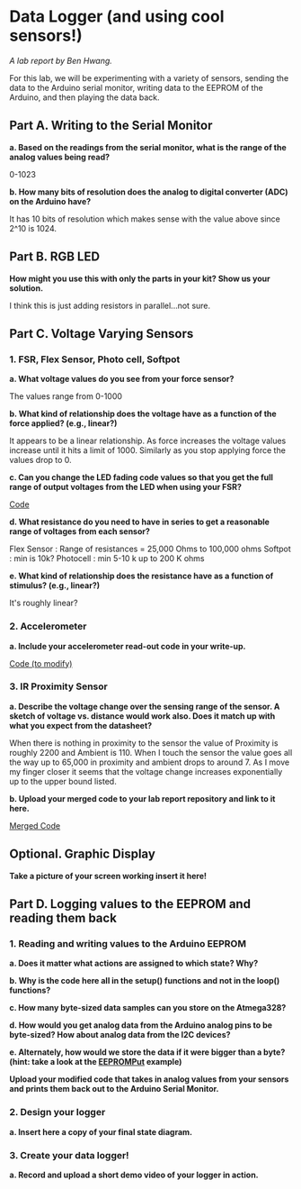 # Data Logger (and using cool sensors!)

*A lab report by Ben Hwang.*

For this lab, we will be experimenting with a variety of sensors, sending the data to the Arduino serial monitor, writing data to the EEPROM of the Arduino, and then playing the data back.

## Part A.  Writing to the Serial Monitor
 
**a. Based on the readings from the serial monitor, what is the range of the analog values being read?**

0-1023
 
**b. How many bits of resolution does the analog to digital converter (ADC) on the Arduino have?**

It has 10 bits of resolution which makes sense with the value above since 2^10 is 1024.

## Part B. RGB LED

**How might you use this with only the parts in your kit? Show us your solution.**

I think this is just adding resistors in parallel...not sure.

## Part C. Voltage Varying Sensors 
 
### 1. FSR, Flex Sensor, Photo cell, Softpot

**a. What voltage values do you see from your force sensor?**

The values range from 0-1000

**b. What kind of relationship does the voltage have as a function of the force applied? (e.g., linear?)**

It appears to be a linear relationship. As force increases the voltage values increase until it hits a limit of 1000. Similarly as you stop applying force the values drop to 0.

**c. Can you change the LED fading code values so that you get the full range of output voltages from the LED when using your FSR?**

[Code](https://github.com/bhwan1118/IDD-Fa18-Lab3/blob/master/LED_Fade_Code.ino)

**d. What resistance do you need to have in series to get a reasonable range of voltages from each sensor?**

Flex Sensor : Range of resistances = 25,000 Ohms to 100,000 ohms
Softpot : min is 10k?
Photocell : min 5-10 k up to 200 K ohms


**e. What kind of relationship does the resistance have as a function of stimulus? (e.g., linear?)**

It's roughly linear?

### 2. Accelerometer
 
**a. Include your accelerometer read-out code in your write-up.**

[Code (to modify)](https://github.com/bhwan1118/IDD-Fa18-Lab3/blob/master/LED_Display_Accel.ino)

### 3. IR Proximity Sensor

**a. Describe the voltage change over the sensing range of the sensor. A sketch of voltage vs. distance would work also. Does it match up with what you expect from the datasheet?**

When there is nothing in proximity to the sensor the value of Proximity is roughly 2200 and Ambient is 110. When I touch the sensor the value goes all the way up to 65,000 in proximity and ambient drops to around 7. As I move my finger closer it seems that the voltage change increases exponentially up to the upper bound listed.

**b. Upload your merged code to your lab report repository and link to it here.**

[Merged Code](https://github.com/bhwan1118/IDD-Fa18-Lab3/blob/master/Merged_Prox_Accel.ino)

## Optional. Graphic Display

**Take a picture of your screen working insert it here!**

## Part D. Logging values to the EEPROM and reading them back
 
### 1. Reading and writing values to the Arduino EEPROM

**a. Does it matter what actions are assigned to which state? Why?**

**b. Why is the code here all in the setup() functions and not in the loop() functions?**

**c. How many byte-sized data samples can you store on the Atmega328?**

**d. How would you get analog data from the Arduino analog pins to be byte-sized? How about analog data from the I2C devices?**

**e. Alternately, how would we store the data if it were bigger than a byte? (hint: take a look at the [EEPROMPut](https://www.arduino.cc/en/Reference/EEPROMPut) example)**

**Upload your modified code that takes in analog values from your sensors and prints them back out to the Arduino Serial Monitor.**

### 2. Design your logger
 
**a. Insert here a copy of your final state diagram.**

### 3. Create your data logger!
 
**a. Record and upload a short demo video of your logger in action.**
